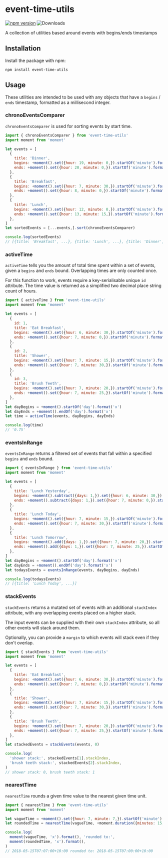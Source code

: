 # event-time-utils

[![npm version](https://badge.fury.io/js/event-time-utils.svg)](http://badge.fury.io/js/event-time-utils)
![Downloads](http://img.shields.io/npm/dm/event-time-utils.svg?style=flat)

A collection of utilities based around events with begins/ends timestamps

## Installation

Install the package with npm:

```
npm install event-time-utils
```

## Usage

These utilities are intended to be used with any objects that have a `begins` / `ends` timestamp,
formatted as a millisecond integer.

### chronoEventsComparer

`chronoEventsComparer` is used for sorting events by start time.

```javascript
import { chronoEventsComparer } from 'event-time-utils'
import moment from 'moment'

let events = [
  {
    title: 'Dinner',
    begins: +moment().set({hour: 19, minute: 0,}).startOf('minute').format('x'),
    ends: +moment().set({hour: 20, minute: 0,}).startOf('minute').format('x'),
  },
  {
    title: 'Breakfast',
    begins: +moment().set({hour: 7, minute: 30,}).startOf('minute').format('x'),
    ends: +moment().set({hour: 8, minute: 0,}).startOf('minute').format('x'),
  },
  {
    title: 'Lunch',
    begins: +moment().set({hour: 12, minute: 0,}).startOf('minute').format('x'),
    ends: +moment().set({hour: 13, minute: 15,}).startOf('minute').format('x'),
  },
]
let sortedEvents = [...events,].sort(chronoEventsComparer)

console.log(sortedEvents)
// [{title: 'Breakfast', ...}, {title: 'Lunch', ...}, {title: 'Dinner', ...}]
```

### activeTime

`activeTime` tells you the amount of total time spent within a set of events, given a `begins` and
`ends` bound. Overlapping times are only counted once.

For this function to work, events require a key-serialisable unique `id` attribute. The time value
is returned as a simplified two decimal place string count of hours.

```javascript
import { activeTime } from 'event-time-utils'
import moment from 'moment'

let events = [
  {
    id: 1,
    title: 'Eat Breakfast',
    begins: +moment().set({hour: 6, minute: 30,}).startOf('minute').format('x'),
    ends: +moment().set({hour: 7, minute: 0,}).startOf('minute').format('x'),
  },
  {
    id: 2,
    title: 'Shower',
    begins: +moment().set({hour: 7, minute: 15,}).startOf('minute').format('x'),
    ends: +moment().set({hour: 7, minute: 30,}).startOf('minute').format('x'),
  },
  {
    id: 3,
    title: 'Brush Teeth',
    begins: +moment().set({hour: 7, minute: 20,}).startOf('minute').format('x'),
    ends: +moment().set({hour: 7, minute: 25,}).startOf('minute').format('x'),
  },
]
let dayBegins = +moment().startOf('day').format('x')
let dayEnds = +moment().endOf('day').format('x')
let time = activeTime(events, dayBegins, dayEnds)

console.log(time)
// '0.75'
```

### eventsInRange

`eventsInRange` returns a filtered set of events that fall within a specified `begins` and `ends`
bound.

```javascript
import { eventsInRange } from 'event-time-utils'
import moment from 'moment'

let events = [
  {
    title: 'Lunch Yesterday',
    begins: +moment().subtract({days: 1,}).set({hour: 6, minute: 30,}).startOf('minute').format('x'),
    ends: +moment().subtract({days: 1,}).set({hour: 7, minute: 0,}).startOf('minute').format('x'),
  },
  {
    title: 'Lunch Today',
    begins: +moment().set({hour: 7, minute: 15,}).startOf('minute').format('x'),
    ends: +moment().set({hour: 7, minute: 30,}).startOf('minute').format('x'),
  },
  {
    title: 'Lunch Tomorrow',
    begins: +moment().add({days: 1,}).set({hour: 7, minute: 20,}).startOf('minute').format('x'),
    ends: +moment().add({days: 1,}).set({hour: 7, minute: 25,}).startOf('minute').format('x'),
  },
]
let dayBegins = +moment().startOf('day').format('x')
let dayEnds = +moment().endOf('day').format('x')
let todaysEvents = eventsInRange(events, dayBegins, dayEnds)

console.log(todaysEvents)
// [{title: 'Lunch Today', ...}]
```

### stackEvents

`stackEvents` returns a mutated set of events with an additional `stackIndex` attribute, with any
overlapping events placed on a higher stack.

The input events can be supplied with their own `stackIndex` attribute, so all other events will
stack around them.

Optionally, you can provide a `margin` to which events will stack even if they don't overlap.

```javascript
import { stackEvents } from 'event-time-utils'
import moment from 'moment'

let events = [
  {
    title: 'Eat Breakfast',
    begins: +moment().set({hour: 6, minute: 30,}).startOf('minute').format('x'),
    ends: +moment().set({hour: 7, minute: 0,}).startOf('minute').format('x'),
  },
  {
    title: 'Shower',
    begins: +moment().set({hour: 7, minute: 15,}).startOf('minute').format('x'),
    ends: +moment().set({hour: 7, minute: 30,}).startOf('minute').format('x'),
  },
  {
    title: 'Brush Teeth',
    begins: +moment().set({hour: 7, minute: 20,}).startOf('minute').format('x'),
    ends: +moment().set({hour: 7, minute: 25,}).startOf('minute').format('x'),
  },
]
let stackedEvents = stackEvents(events, 0)

console.log(
  'shower stack:', stackedEvents[1].stackIndex,
  'brush teeth stack:', stackedEvents[2].stackIndex,
)
// shower stack: 0, brush teeth stack: 1
```

### nearestTime

`nearestTime` rounds a given time value to the nearest given time unit.

```javascript
import { nearestTime } from 'event-time-utils'
import moment from 'moment'

let vagueTime = +moment().set({hour: 7, minute: 7,}).startOf('minute').format('x')
let roundedTime = nearestTime(vagueTime, +moment.duration({minutes: 15,}))

console.log(
  moment(vagueTime, 'x').format(), 'rounded to:',
  moment(roundedTime, 'x').format(),
)
// 2018-05-15T07:07:00+10:00 rounded to: 2018-05-15T07:00:00+10:00
```
